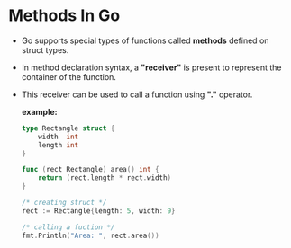 # Methods In Go

* Go supports special types of functions called **methods** defined on struct types.
* In method declaration syntax, a **"receiver"** is present to represent the container of the function.
* This receiver can be used to call a function using **"."** operator.

    **example:**
    ```go
    type Rectangle struct {
        width  int
        length int
    }

    func (rect Rectangle) area() int {
        return (rect.length * rect.width)
    }

    /* creating struct */
    rect := Rectangle{length: 5, width: 9}

    /* calling a fuction */
    fmt.Println("Area: ", rect.area())
    ```